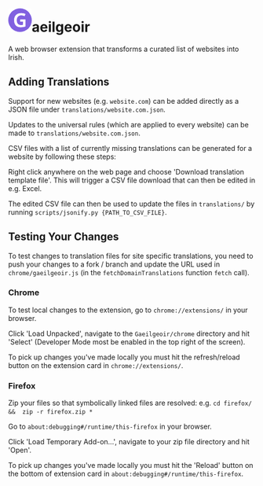 # ![](chrome/images/icon48.png)aeilgeoir 

A web browser extension that transforms a curated list of websites into Irish.

## Adding Translations

Support for new websites (e.g. `website.com`) can be added directly as a JSON file under `translations/website.com.json`.

Updates to the universal rules (which are applied to every website) can be made to `translations/website.com.json`.

CSV files with a list of currently missing translations can be generated for a website by following these steps:

Right click anywhere on the web page and choose 'Download translation template file'. This will trigger a CSV file download that can then be edited in e.g. Excel.

The edited CSV file can then be used to update the files in `translations/` by running `scripts/jsonify.py {PATH_TO_CSV_FILE}`.

## Testing Your Changes

To test changes to translation files for site specific translations, you need to push your changes to a fork / branch and update the URL used in `chrome/gaeilgeoir.js` (in the `fetchDomainTranslations` function `fetch` call).

### Chrome

To test local changes to the extension, go to `chrome://extensions/` in your browser.

Click 'Load Unpacked', navigate to the `Gaeilgeoir/chrome` directory and hit 'Select' (Developer Mode most be enabled in the top right of the screen).

To pick up changes you've made locally you must hit the refresh/reload button on the extension card in `chrome://extensions/`.

### Firefox

Zip your files so that symbolically linked files are resolved: e.g. `cd firefox/ &&  zip -r firefox.zip * `

Go to `about:debugging#/runtime/this-firefox` in your browser.

Click 'Load Temporary Add-on...', navigate to your zip file directory and hit 'Open'.

To pick up changes you've made locally you must hit the 'Reload' button on the bottom of extension card in `about:debugging#/runtime/this-firefox`.
